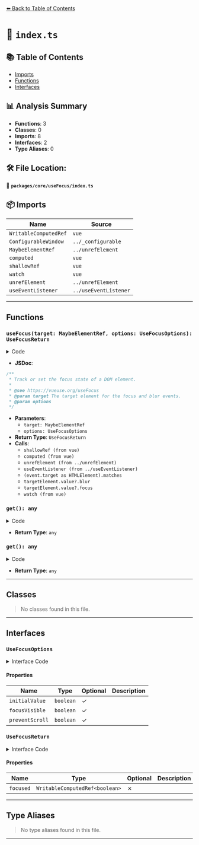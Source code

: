 [⬅️ Back to Table of Contents](../../../index.md)

# 📄 `index.ts`

## 📚 Table of Contents

- [Imports](#imports)
- [Functions](#functions)
- [Interfaces](#interfaces)

## 📊 Analysis Summary

- **Functions**: 3
- **Classes**: 0
- **Imports**: 8
- **Interfaces**: 2
- **Type Aliases**: 0

## 🛠️ File Location:
📂 **`packages/core/useFocus/index.ts`**

## 📦 Imports

| Name | Source |
|------|--------|
| `WritableComputedRef` | `vue` |
| `ConfigurableWindow` | `../_configurable` |
| `MaybeElementRef` | `../unrefElement` |
| `computed` | `vue` |
| `shallowRef` | `vue` |
| `watch` | `vue` |
| `unrefElement` | `../unrefElement` |
| `useEventListener` | `../useEventListener` |


---

## Functions

### `useFocus(target: MaybeElementRef, options: UseFocusOptions): UseFocusReturn`

<details><summary>Code</summary>

```ts
export function useFocus(target: MaybeElementRef, options: UseFocusOptions = {}): UseFocusReturn {
  const { initialValue = false, focusVisible = false, preventScroll = false } = options

  const innerFocused = shallowRef(false)
  const targetElement = computed(() => unrefElement(target))

  const listenerOptions = { passive: true }
  useEventListener(targetElement, 'focus', (event) => {
    if (!focusVisible || (event.target as HTMLElement).matches?.(':focus-visible'))
      innerFocused.value = true
  }, listenerOptions)
  useEventListener(targetElement, 'blur', () => innerFocused.value = false, listenerOptions)

  const focused = computed({
    get: () => innerFocused.value,
    set(value: boolean) {
      if (!value && innerFocused.value)
        targetElement.value?.blur()
      else if (value && !innerFocused.value)
        targetElement.value?.focus({ preventScroll })
    },
  })

  watch(
    targetElement,
    () => {
      focused.value = initialValue
    },
    { immediate: true, flush: 'post' },
  )

  return { focused }
}
```
</details>

- **JSDoc**:
```ts
/**
 * Track or set the focus state of a DOM element.
 *
 * @see https://vueuse.org/useFocus
 * @param target The target element for the focus and blur events.
 * @param options
 */
```

- **Parameters**:
  - `target: MaybeElementRef`
  - `options: UseFocusOptions`
- **Return Type**: `UseFocusReturn`
- **Calls**:
  - `shallowRef (from vue)`
  - `computed (from vue)`
  - `unrefElement (from ../unrefElement)`
  - `useEventListener (from ../useEventListener)`
  - `(event.target as HTMLElement).matches`
  - `targetElement.value?.blur`
  - `targetElement.value?.focus`
  - `watch (from vue)`
### `get(): any`

<details><summary>Code</summary>

```ts
() => innerFocused.value
```
</details>

- **Return Type**: `any`
### `get(): any`

<details><summary>Code</summary>

```ts
() => innerFocused.value
```
</details>

- **Return Type**: `any`

---

## Classes

> No classes found in this file.


---

## Interfaces

### `UseFocusOptions`

<details><summary>Interface Code</summary>

```ts
export interface UseFocusOptions extends ConfigurableWindow {
  /**
   * Initial value. If set true, then focus will be set on the target
   *
   * @default false
   */
  initialValue?: boolean

  /**
   * Replicate the :focus-visible behavior of CSS
   *
   * @default false
   */
  focusVisible?: boolean

  /**
   * Prevent scrolling to the element when it is focused.
   *
   * @default false
   */
  preventScroll?: boolean
}
```
</details>

#### Properties

| Name | Type | Optional | Description |
|------|------|----------|-------------|
| `initialValue` | `boolean` | ✓ |  |
| `focusVisible` | `boolean` | ✓ |  |
| `preventScroll` | `boolean` | ✓ |  |

### `UseFocusReturn`

<details><summary>Interface Code</summary>

```ts
export interface UseFocusReturn {
  /**
   * If read as true, then the element has focus. If read as false, then the element does not have focus
   * If set to true, then the element will be focused. If set to false, the element will be blurred.
   */
  focused: WritableComputedRef<boolean>
}
```
</details>

#### Properties

| Name | Type | Optional | Description |
|------|------|----------|-------------|
| `focused` | `WritableComputedRef<boolean>` | ✗ |  |


---

## Type Aliases

> No type aliases found in this file.


---